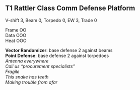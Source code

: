 ## T1 Rattler Class Comm Defense Platform ##

V-shift 3, Beam 0, Torpedo 0, EW 3, Trade 0

Frame OO\
Data OOO\
Heat OOO

**Vector Randomizer**: base defense 2 against beams\
**Point Defense**: base defense 2 against torpedoes\
*Antenna everywhere*\
*Call us “procurement specialists”*\
*Fragile*\
*This snake has teeth*\
*Making trouble from afar*